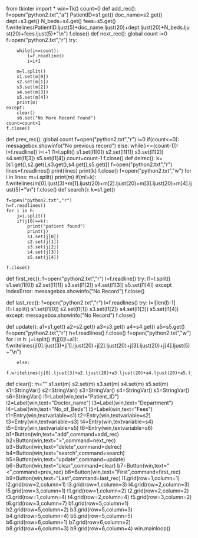 from tkinter import *
win=Tk()
count=0
def add_rec():
    f=open("python2.txt","a")
    PatientID=s1.get()
    doc_name=s2.get()
    dept=s3.get()
    N_beds=s4.get()
    fees=s5.get()
    f.writelines(PatientID.ljust(5)+doc_name.ljust(20)+dept.ljust(20)+N_beds.ljust(20)+fees.ljust(5)+"\n")
    f.close()
def next_rec():
    global count
    i=0
    f=open("python2.txt","r")
    try:
        
        while(i<=count):
            l=f.readline()
            i=i+1

        m=l.split()
        s1.set(m[0])
        s2.set(m[1])
        s3.set(m[2])
        s4.set(m[3])
        s5.set(m[4])
        print(m)
    except:
        clear()
        s6.set("No More Record Found")
    count=count+1
    f.close()
def prev_rec():
    global count
    f=open("python2.txt","r")
    i=0
    if(count<=0):
        messagebox.showinfo("No previous record")
    else:
        while(i<=(count-1)):
            l=f.readline()
            i=i+1
        l1=l.split()
        s1.set(l1[0])
        s2.set(l1[1])
        s3.set(l1[2])
        s4.set(l1[3])
        s5.set(l1[4])
        count=count-1
    f.close()
def delrec():
    k=[s1.get(),s2.get(),s3.get(),s4.get(),s5.get()]
    f=open("python2.txt","r")
    lines=f.readlines()
    print(lines)
    print(k)
    f.close()
    f=open("python2.txt","w")
    for i in lines:
        m=i.split()
        print(m)
        if(m!=k):
             f.writelines(m[0].ljust(3)+m[1].ljust(20)+m[2].ljust(20)+m[3].ljust(20)+m[4].ljust(5)+"\n")
    f.close()
def search():
    k=s1.get()
  
    f=open("python2.txt","r")
    h=f.readlines()
    for i in h:
        j=i.split()
        if(j[0]==k):
            print("patient found") 
            print(j)
            s1.set(j[0])
            s2.set(j[1])
            s3.set(j[2])
            s4.set(j[3])
            s5.set(j[4])
            
    f.close()
def first_rec():
    f=open("python2.txt","r")
    l=f.readline()
    try:
        l1=l.split()
        s1.set(l1[0])
        s2.set(l1[1])
        s3.set(l1[2])
        s4.set(l1[3])
        s5.set(l1[4])
    except IndexError:
        messagebox.showinfo("No Record")
    f.close()

def last_rec():
     f=open("python2.txt","r")
     l=f.readlines()
     try:
         l=l[len(l)-1]
         l1=l.split()
         s1.set(l1[0])
         s2.set(l1[1])
         s3.set(l1[2])
         s4.set(l1[3])
         s5.set(l1[4])
     except:
        messagebox.showinfo("No Record")
     f.close()


def update():
    a1=s1.get()
    a2=s2.get()
    a3=s3.get()
    a4=s4.get()
    a5=s5.get()
    f=open("python2.txt","r")
    h=f.readlines()
    f.close()
    f=open("python2.txt","w")
    for i in h:
        j=i.split()
        if(j[0]!=a1):
            f.writelines(j[0].ljust(3)+j[1].ljust(20)+j[2].ljust(20)+j[3].ljust(20)+j[4].ljust(5)+"\n")
    
        else:
            f.writelines(j[0].ljust(3)+a2.ljust(20)+a3.ljust(20)+a4.ljust(20)+a5.ljust(5)+"\n")
    
    
    
    
def clear():
    m=""
    s1.set(m)
    s2.set(m)
    s3.set(m)
    s4.set(m)
    s5.set(m)
s1=StringVar()
s2=StringVar()
s3=StringVar()
s4=StringVar()
s5=StringVar()
s6=StringVar()
l1=Label(win,text="Patient_ID")
l2=Label(win,text="Doctor_name")
l3=Label(win,text="Department")
l4=Label(win,text="No_of_Beds")
l5=Label(win,text="Fees")
t1=Entry(win,textvariable=s1)
t2=Entry(win,textvariable=s2)
t3=Entry(win,textvariable=s3)
t4=Entry(win,textvariable=s4)
t5=Entry(win,textvariable=s5)
t6=Entry(win,textvariable=s6)
b1=Button(win,text="add",command=add_rec)
b2=Button(win,text=">",command=next_rec)
b3=Button(win,text="delete",command=delrec)
b4=Button(win,text="search",command=search)
b5=Button(win,text="update",command=update)
b6=Button(win,text="clear",command=clear)
b7=Button(win,text="<",command=prev_rec)
b8=Button(win,text="First",command=first_rec)
b9=Button(win,text="Last",command=last_rec)
l1.grid(row=1,column=1)
l2.grid(row=2,column=1)
l3.grid(row=1,column=3)
l4.grid(row=2,column=3)
l5.grid(row=3,column=1)
t1.grid(row=1,column=2)
t2.grid(row=2,column=2)
t3.grid(row=1,column=4)
t4.grid(row=2,column=4)
t5.grid(row=3,column=2)
t6.grid(row=3,column=7)
b1.grid(row=5,column=1)
b2.grid(row=5,column=2)
b3.grid(row=5,column=3)
b4.grid(row=5,column=4)
b5.grid(row=5,column=5)
b6.grid(row=6,column=1)
b7.grid(row=6,column=2)
b8.grid(row=6,column=3)
b9.grid(row=6,column=4)
win.mainloop()


